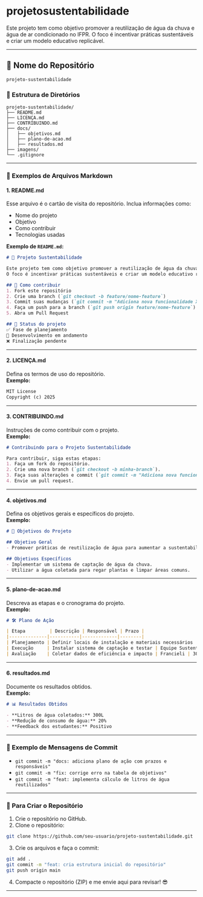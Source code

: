 # projetosustentabilidade
Este projeto tem como objetivo promover a reutilização de água da chuva e água de ar condicionado no IFPR.   O foco é incentivar práticas sustentáveis e criar um modelo educativo replicável.

---

## **📁 Nome do Repositório**  
`projeto-sustentabilidade`

### **📂 Estrutura de Diretórios**  
```text
projeto-sustentabilidade/
├── README.md
├── LICENÇA.md
├── CONTRIBUINDO.md
├── docs/
│   ├── objetivos.md
│   ├── plano-de-acao.md
│   ├── resultados.md
├── imagens/
└── .gitignore
```

---

### **📝 Exemplos de Arquivos Markdown**  

#### **1. README.md**  
Esse arquivo é o cartão de visita do repositório. Inclua informações como:  
- Nome do projeto  
- Objetivo  
- Como contribuir  
- Tecnologias usadas  

**Exemplo de `README.md`:**  
```md
# 🌱 Projeto Sustentabilidade

Este projeto tem como objetivo promover a reutilização de água da chuva e água de ar condicionado no IFPR.  
O foco é incentivar práticas sustentáveis e criar um modelo educativo replicável.

## 🚀 Como contribuir
1. Fork este repositório
2. Crie uma branch (`git checkout -b feature/nome-feature`)
3. Commit suas mudanças (`git commit -m "Adiciona nova funcionalidade X"`)
4. Faça um push para a branch (`git push origin feature/nome-feature`)
5. Abra um Pull Request

## 📅 Status do projeto
✅ Fase de planejamento  
🚧 Desenvolvimento em andamento  
❌ Finalização pendente  
```

---

#### **2. LICENÇA.md**  
Defina os termos de uso do repositório.  
**Exemplo:**  
```md
MIT License
Copyright (c) 2025
```

---

#### **3. CONTRIBUINDO.md**  
Instruções de como contribuir com o projeto.  
**Exemplo:**  
```md
# Contribuindo para o Projeto Sustentabilidade

Para contribuir, siga estas etapas:
1. Faça um fork do repositório.
2. Crie uma nova branch (`git checkout -b minha-branch`).
3. Faça suas alterações e commit (`git commit -m "Adiciona nova funcionalidade"`).
4. Envie um pull request.
```

---

#### **4. objetivos.md**  
Defina os objetivos gerais e específicos do projeto.  
**Exemplo:**  
```md
# 🎯 Objetivos do Projeto

## Objetivo Geral
- Promover práticas de reutilização de água para aumentar a sustentabilidade no IFPR.

## Objetivos Específicos
- Implementar um sistema de captação de água da chuva.
- Utilizar a água coletada para regar plantas e limpar áreas comuns.
```

---

#### **5. plano-de-acao.md**  
Descreva as etapas e o cronograma do projeto.  
**Exemplo:**  
```md
# 🛠️ Plano de Ação

| Etapa         | Descrição | Responsável | Prazo |
|--------------|-----------|-------------|--------|
| Planejamento | Definir locais de instalação e materiais necessários | Francieli | 10/04 |
| Execução     | Instalar sistema de captação e testar | Equipe Sustentabilidade | 20/04 |
| Avaliação    | Coletar dados de eficiência e impacto | Francieli | 30/04 |
```

---

#### **6. resultados.md**  
Documente os resultados obtidos.  
**Exemplo:**  
```md
# 📊 Resultados Obtidos

- **Litros de água coletados:** 300L  
- **Redução de consumo de água:** 20%  
- **Feedback dos estudantes:** Positivo  
```

---

### **🌟 Exemplo de Mensagens de Commit**
- `git commit -m "docs: adiciona plano de ação com prazos e responsáveis"`  
- `git commit -m "fix: corrige erro na tabela de objetivos"`  
- `git commit -m "feat: implementa cálculo de litros de água reutilizados"`  

---

### **🔧 Para Criar o Repositório**  
1. Crie o repositório no GitHub.  
2. Clone o repositório:  
```bash
git clone https://github.com/seu-usuario/projeto-sustentabilidade.git
```
3. Crie os arquivos e faça o commit:  
```bash
git add .
git commit -m "feat: cria estrutura inicial do repositório"
git push origin main
```
4. Compacte o repositório (ZIP) e me envie aqui para revisar! 😎  

---

